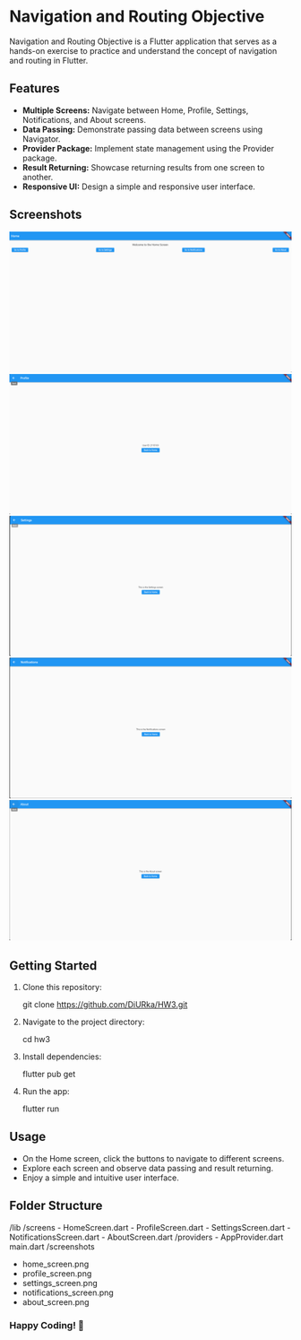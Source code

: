 # Navigation and Routing Objective

Navigation and Routing Objective is a Flutter application that serves as a hands-on exercise to practice and understand the concept of navigation and routing in Flutter.

## Features

- **Multiple Screens:** Navigate between Home, Profile, Settings, Notifications, and About screens.
- **Data Passing:** Demonstrate passing data between screens using Navigator.
- **Provider Package:** Implement state management using the Provider package.
- **Result Returning:** Showcase returning results from one screen to another.
- **Responsive UI:** Design a simple and responsive user interface.

## Screenshots

![Home Screen](screenshots/home_screen.png)
![Profile Screen](screenshots/profile_screen.png)
![Settings Screen](screenshots/settings_screen.png)
![Notifications Screen](screenshots/notifications_screen.png)
![About Screen](screenshots/about_screen.png)

## Getting Started

1. Clone this repository:

   git clone https://github.com/DiURka/HW3.git
2. Navigate to the project directory:

    cd hw3
3. Install dependencies:

    flutter pub get
4. Run the app:

    flutter run

## Usage

- On the Home screen, click the buttons to navigate to different screens.
- Explore each screen and observe data passing and result returning.
- Enjoy a simple and intuitive user interface.

## Folder Structure

/lib
  /screens
    - HomeScreen.dart
    - ProfileScreen.dart
    - SettingsScreen.dart
    - NotificationsScreen.dart
    - AboutScreen.dart
  /providers
    - AppProvider.dart
  main.dart
/screenshots
  - home_screen.png
  - profile_screen.png
  - settings_screen.png
  - notifications_screen.png
  - about_screen.png

### Happy Coding! 🚀